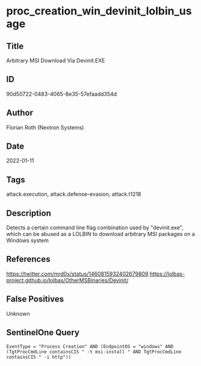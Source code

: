 # proc_creation_win_devinit_lolbin_usage

## Title
Arbitrary MSI Download Via Devinit.EXE

## ID
90d50722-0483-4065-8e35-57efaadd354d

## Author
Florian Roth (Nextron Systems)

## Date
2022-01-11

## Tags
attack.execution, attack.defense-evasion, attack.t1218

## Description
Detects a certain command line flag combination used by "devinit.exe", which can be abused as a LOLBIN to download arbitrary MSI packages on a Windows system

## References
https://twitter.com/mrd0x/status/1460815932402679809
https://lolbas-project.github.io/lolbas/OtherMSBinaries/Devinit/

## False Positives
Unknown

## SentinelOne Query
```
EventType = "Process Creation" AND (EndpointOS = "windows" AND (TgtProcCmdLine containsCIS " -t msi-install " AND TgtProcCmdLine containsCIS " -i http"))

```